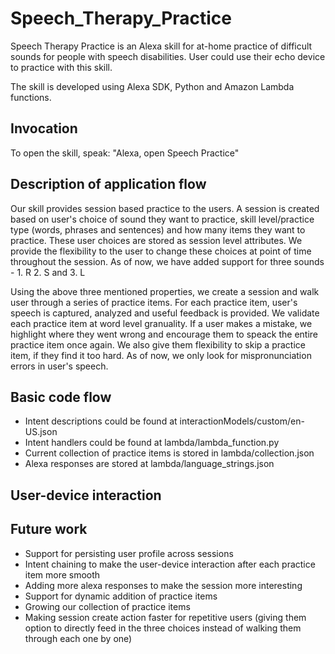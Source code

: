 # Speech_Therapy_Practice

Speech Therapy Practice is an Alexa skill for at-home practice of difficult sounds for people with speech disabilities. User could use their echo device to practice with this skill. 

The skill is developed using Alexa SDK, Python and Amazon Lambda functions.

## Invocation
To open the skill, speak: "Alexa, open Speech Practice"

## Description of application flow
Our skill provides session based practice to the users. A session is created based on user's choice of sound they want to practice, skill level/practice type (words, phrases and sentences) and how many items they want to practice. These user choices are stored as session level attributes. We provide the flexibility to the user to change these choices at point of time throughout the session. As of now, we have added support for three sounds - 1. R 2. S and 3. L

Using the above three mentioned properties, we create a session and walk user through a series of practice items. For each practice item, user's speech is captured, analyzed and useful feedback is provided. We validate each practice item at word level granuality. If a user makes a mistake, we highlight where they went wrong and encourage them to speack the entire practice item once again. We also give them flexibility to skip a practice item, if they find it too hard. As of now, we only look for mispronunciation errors in user's speech.

## Basic code flow
* Intent descriptions could be found at interactionModels/custom/en-US.json
* Intent handlers could be found at lambda/lambda_function.py 
* Current collection of practice items is stored in lambda/collection.json
* Alexa responses are stored at lambda/language_strings.json

## User-device interaction


## Future work
* Support for persisting user profile across sessions
* Intent chaining to make the user-device interaction after each practice item more smooth
* Adding more alexa responses to make the session more interesting
* Support for dynamic addition of practice items
* Growing our collection of practice items
* Making session create action faster for repetitive users (giving them option to directly feed in the three choices instead of walking them through each one by one)
